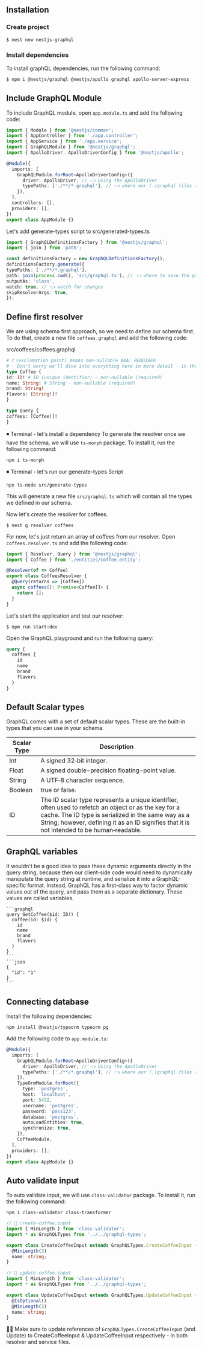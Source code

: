 ## Installation

### Create project

```bash
$ nest new nestjs-graphql
```

### Install dependencies
To install graphQL dependencies, run the following command:
```bash
$ npm i @nestjs/graphql @nestjs/apollo graphql apollo-server-express
```
## Include GraphQL Module
To include GraphQL module, open `app.module.ts` and add the following code:
```typescript
import { Module } from '@nestjs/common';
import { AppController } from './app.controller';
import { AppService } from './app.service';
import { GraphQLModule } from '@nestjs/graphql';
import { ApolloDriver, ApolloDriverConfig } from '@nestjs/apollo';

@Module({
  imports: [
    GraphQLModule.forRoot<ApolloDriverConfig>({
      driver: ApolloDriver, // 👈 Using the ApolloDriver
      typePaths: ['./**/*.graphql'], // 👈 where our (.)graphql files are located
    }),
  ],
  controllers: [],
  providers: [],
})
export class AppModule {}
```
Let's add generate-types script to src/generated-types.ts

```typescript
import { GraphQLDefinitionsFactory } from '@nestjs/graphql';
import { join } from 'path';

const definitionsFactory = new GraphQLDefinitionsFactory();
definitionsFactory.generate({
typePaths: ['./**/*.graphql'],
path: join(process.cwd(), 'src/graphql.ts'), // 👈 where to save the generated file
outputAs: 'class',
watch: true, // 👈 watch for changes
skipResolverArgs: true,
});
```

## Define first resolver
We are using schema first approach, so we need to define our schema first. To do that, create a new file `coffees.graphql` and add the following code:

src/coffees/coffees.graphql
```graphql
# ❗️ (exclamation point) means non-nullable AKA: REQUIRED
# - Don't worry we'll dive into everything here in more detail - in the next lesson
type Coffee {
id: ID! # ID (unique identifier) - non-nullable (required)
name: String! # String - non-nullable (required)
brand: String! 
flavors: [String!]! 
}

type Query {
coffees: [Coffee!]!
}
```
◾️ Terminal - let's install a dependency
To generate the resolver once we have the schema, we will use `ts-morph` package. To install it, run the following command:
```shell
npm i ts-morph
```

◾️ Terminal - let's run our generate-types Script
```shell
npx ts-node src/generate-types
```
This will generate a new file `src/graphql.ts` which will contain all the types we defined in our schema.

Now let's create the resolver for coffees. 
```shell
$ nest g resolver coffees
```
For now, let's just return an array of coffees from our resolver. Open `coffees.resolver.ts` and add the following code:
```typescript
import { Resolver, Query } from '@nestjs/graphql';
import { Coffee } from './entities/coffee.entity';

@Resolver(of => Coffee)
export class CoffeesResolver {
  @Query(returns => [Coffee])
  async coffees(): Promise<Coffee[]> {
    return [];
  }
}
```

Let's start the application and test our resolver:
```shell
$ npm run start:dev
```

Open the GraphQL playground and run the following query:
```graphql
query {
  coffees {
    id
    name
    brand
    flavors
  }
}
```
## Default Scalar types
GraphQL comes with a set of default scalar types. These are the built-in types that you can use in your schema. 

| Scalar Type | Description |
| ----------- | ----------- |
| Int | A signed 32‐bit integer. |
| Float | A signed double-precision floating-point value. |
| String | A UTF‐8 character sequence. |
| Boolean | true or false. |
| ID | The ID scalar type represents a unique identifier, often used to refetch an object or as the key for a cache. The ID type is serialized in the same way as a String; however, defining it as an ID signifies that it is not intended to be human‐readable. |


## GraphQL variables

It wouldn't be a good idea to pass these dynamic arguments directly in the query string, because then our client-side code would need to dynamically manipulate the query string at runtime, and serialize it into a GraphQL-specific format. Instead, GraphQL has a first-class way to factor dynamic values out of the query, and pass them as a separate dictionary. These values are called variables.

    ```graphql
    query GetCoffee($id: ID!) {
      coffee(id: $id) {
        id
        name
        brand
        flavors
      }
    }
    ```
    ```json
    {
      "id": "1"
    }
    ```

## Connecting database
Install the following dependencies:
```shell
npm install @nestjs/typeorm typeorm pg
```

Add the following code to `app.module.ts`:
```typescript
@Module({
  imports: [
    GraphQLModule.forRoot<ApolloDriverConfig>({
      driver: ApolloDriver, // 👈 Using the ApolloDriver
      typePaths: ['./**/*.graphql'], // 👈 where our (.)graphql files are located
    }),
    TypeOrmModule.forRoot({
      type: 'postgres',
      host: 'localhost',
      port: 5432,
      username: 'postgres',
      password: 'pass123',
      database: 'postgres',
      autoLoadEntities: true,
      synchronize: true,
    }),
    CoffeeModule,
  ],
  providers: [],
})
export class AppModule {}
```
## Auto validate input 
To auto validate input, we will use `class-validator` package. To install it, run the following command:
```shell
npm i class-validator class-transformer
```

```typescript
// 📝 create-coffee.input
import { MinLength } from 'class-validator';
import * as GraphQLTypes from '../../graphql-types';

export class CreateCoffeeInput extends GraphQLTypes.CreateCoffeeInput {
  @MinLength(3)
  name: string;
}

// 📝 update-coffee.input
import { MinLength } from 'class-validator';
import * as GraphQLTypes from '../../graphql-types';

export class UpdateCoffeeInput extends GraphQLTypes.UpdateCoffeeInput {
  @IsOptional()
  @MinLength(3)
  name: string;
}
```

🔔🔔 Make sure to update references of `GraphQLTypes.CreateCoffeeInput` (and Update) to
CreateCoffeeInput & UpdateCoffeeInput respectively - in both resolver and service files.

